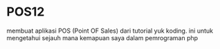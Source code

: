 # POS12
membuat aplikasi POS (Point OF Sales) dari tutorial yuk koding. ini untuk mengetahui sejauh mana kemapuan saya dalam pemrograman php
